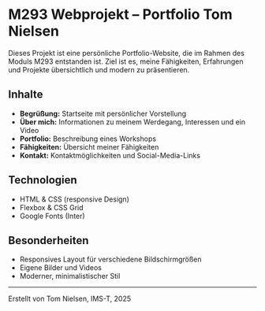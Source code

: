# M293 Webprojekt – Portfolio Tom Nielsen

Dieses Projekt ist eine persönliche Portfolio-Website, die im Rahmen des Moduls M293 entstanden ist. Ziel ist es, meine Fähigkeiten, Erfahrungen und Projekte übersichtlich und modern zu präsentieren.

## Inhalte

- **Begrüßung:** Startseite mit persönlicher Vorstellung
- **Über mich:** Informationen zu meinem Werdegang, Interessen und ein Video
- **Portfolio:** Beschreibung eines Workshops
- **Fähigkeiten:** Übersicht meiner Fähigkeiten
- **Kontakt:** Kontaktmöglichkeiten und Social-Media-Links

## Technologien

- HTML & CSS (responsive Design)
- Flexbox & CSS Grid
- Google Fonts (Inter)

## Besonderheiten

- Responsives Layout für verschiedene Bildschirmgrößen
- Eigene Bilder und Videos
- Moderner, minimalistischer Stil

---

Erstellt von Tom Nielsen, IMS-T, 2025
